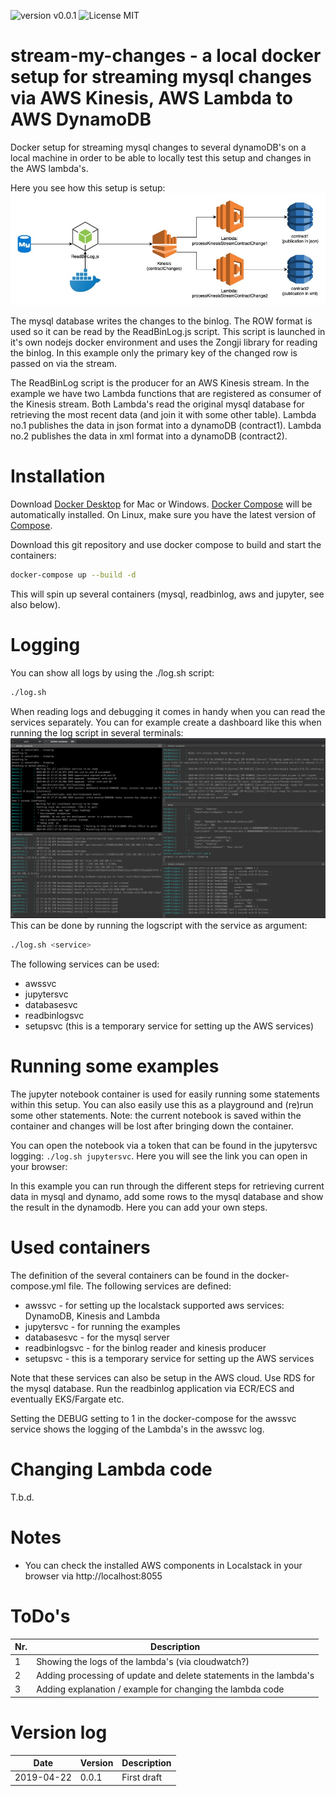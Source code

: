  ![version v0.0.1](https://img.shields.io/badge/version-v0.0.1-brightgreen.svg) ![License MIT](https://img.shields.io/badge/license-MIT-blue.svg)

# stream-my-changes - a local docker setup for streaming mysql changes via AWS Kinesis, AWS Lambda to AWS DynamoDB

Docker setup for streaming mysql changes to several dynamoDB's on a local machine in order to be able to locally test this setup and changes in the AWS lambda's.

Here you see how this setup is setup:
![stream-my-changes](./img/Kinesis2DynamoDB.drawio.jpg)

The mysql database writes the changes to the binlog. The ROW format is used so it can be read by the ReadBinLog.js script. This script is launched in it's own nodejs docker environment and uses the Zongji library for reading the binlog. In this example only the primary key of the changed row is passed on via the stream.

The ReadBinLog script is the producer for an AWS Kinesis stream. In the example we have two Lambda functions that are registered as consumer of the Kinesis stream. Both Lambda's read the original mysql database for retrieving the most recent data (and join it with some other table). Lambda no.1 publishes the data in json format into a dynamoDB (contract1). Lambda no.2 publishes the data in xml format into a dynamoDB (contract2).

# Installation
Download [Docker Desktop](https://www.docker.com/products/docker-desktop) for Mac or Windows. [Docker Compose](https://docs.docker.com/compose) will be automatically installed. On Linux, make sure you have the latest version of [Compose](https://docs.docker.com/compose/install/).

Download this git repository and use docker compose to build and start the containers:
``` bash
docker-compose up --build -d
```

This will spin up several containers (mysql, readbinlog, aws and jupyter, see also below).

# Logging
You can show all logs by using the ./log.sh script:
```bash
./log.sh
```
When reading logs and debugging it comes in handy when you can read the services separately. You can for example create a dashboard like this when running the log script in several terminals:
![dashboard](./img/Dashboard.png)
This can be done by running the logscript with the service as argument:
```bash
./log.sh <service>
```
The following services can be used:
* awssvc
* jupytersvc
* databasesvc
* readbinlogsvc
* setupsvc (this is a temporary service for setting up the AWS services)


# Running some examples
The jupyter notebook container is used for easily running some statements within this setup. You can also easily use this as a playground and (re)run some other statements. Note: the current notebook is saved within the container and changes will be lost after bringing down the container.

You can open the notebook via a token that can be found in the jupytersvc logging: `./log.sh jupytersvc`. Here you will see the link you can open in your browser:

In this example you can run through the different steps for retrieving current data in mysql and dynamo, add some rows to the mysql database and show the result in the dynamodb. Here you can add your own steps.

# Used containers
The definition of the several containers can be found in the docker-compose.yml file. The following services are defined:
* awssvc - for setting up the localstack supported aws services: DynamoDB, Kinesis and Lambda
* jupytersvc - for running the examples
* databasesvc - for the mysql server
* readbinlogsvc - for the binlog reader and kinesis producer
* setupsvc - this is a temporary service for setting up the AWS services

Note that these services can also be setup in the AWS cloud. Use RDS for the mysql database. Run the readbinlog application via ECR/ECS and eventually EKS/Fargate etc.

Setting the DEBUG setting to 1 in the docker-compose for the awssvc service shows the logging of the Lambda's in the awssvc log.

# Changing Lambda code
T.b.d.

# Notes
* You can check the installed AWS components in Localstack in your browser via http://localhost:8055

# ToDo's
|Nr.| Description |
|-----|----------------------------------|
|1| Showing the logs of the lambda's (via cloudwatch?)|
|2| Adding processing of update and delete statements in the lambda's|
|3| Adding explanation / example for changing the lambda code

# Version log
|Date|Version|Description|
|----|-------|-----------|
|2019-04-22|0.0.1| First draft|
